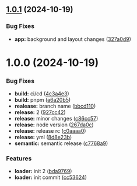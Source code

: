 ## [1.0.1](https://github.com/prashanth-cn/Loader/compare/v1.0.0...v1.0.1) (2024-10-19)


### Bug Fixes

* **app:** background and layout changes ([327a0d9](https://github.com/prashanth-cn/Loader/commit/327a0d9e969d2884aec72c42d7e7aa7bf27da70c))

# 1.0.0 (2024-10-19)


### Bug Fixes

* **build:** ci/cd ([4c3a4e3](https://github.com/prashanth-cn/Loader/commit/4c3a4e3f6f94ae888adf81c6e78205286d25d36c))
* **build:** pnpm ([a6a20b5](https://github.com/prashanth-cn/Loader/commit/a6a20b5f9cef04457816a5231d3f6878dbd8b65c))
* **realease:** branch name ([bbcd110](https://github.com/prashanth-cn/Loader/commit/bbcd110a49ae2590d8622f226bd054f108317ab1))
* **release:** 2 ([927cc42](https://github.com/prashanth-cn/Loader/commit/927cc4261ce10c9b07bfcea86b00d8e583789c37))
* **release:** minor changes ([c86cc57](https://github.com/prashanth-cn/Loader/commit/c86cc57a1011ce3853fea02f49660ec7b7d9a77a))
* **release:** node version ([267da0c](https://github.com/prashanth-cn/Loader/commit/267da0c25998bd21ad5c6efac9f84256366b4391))
* **release:** release rc ([c0aaaa0](https://github.com/prashanth-cn/Loader/commit/c0aaaa090639efc5dd1d66fb2476de63cf9e335f))
* **release:** yml ([8d8e23b](https://github.com/prashanth-cn/Loader/commit/8d8e23b355d199b7964209ad9f8c0c09c1901cd2))
* **semantic:** semantic release ([c7768a9](https://github.com/prashanth-cn/Loader/commit/c7768a935eff2cf45078789ed6421b4d72f0c7ce))


### Features

* **loader:** init 2 ([bda9769](https://github.com/prashanth-cn/Loader/commit/bda97699a762885c2a97836148e2ce5f32ffe28e))
* **loader:** init commit ([cc53624](https://github.com/prashanth-cn/Loader/commit/cc5362451d73725cd299d715a8a0e949fa259e73))
